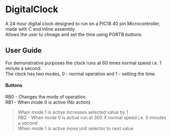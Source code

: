 # DigitalClock
A 24-hour digital clock designed to run on a PIC18 40 pin Microcontroller, made with C and inline assembly.  
Allows the user to chnage and set the time using PORTB buttons.  

## User Guide

For demonstrative purposes the clock runs at 60 times normal speed i.e. 1 minute a second.  
The clock has two modes, 0 - normal operation and 1 - setting the time.

#### Buttons

RB0 - Changes the mode of operation  
RB1 - When mode 0 is active (No action)    
> When mode 1 is active increases selected value by 1     
RB2 - When mode 0 is active run at 300 X normal speed i.e. 5 minutes a second   
> When mode 1 is active move unit selector to next value


